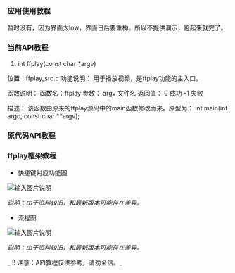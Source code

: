 

### 应用使用教程

暂时没有，因为界面太low，界面日后要重构。所以不提供演示，跑起来就完了。

### 当前API教程

1. int ffplay(const char *argv)

位置：ffplay_src.c
功能说明：
    用于播放视频，是ffplay功能的主入口。

函数说明：
    函数名：ffplay
    参数：
        argv    文件名
    返回值：
        0    成功
       -1    失败

描述：
    该函数由原来的ffplay源码中的main函数修改而来。原型为：
    int main(int argc, const char **argv);

### 原代码API教程

### ffplay框架教程

- 快捷键对应功能图

![输入图片说明](https://images.gitee.com/uploads/images/2021/0606/125947_ae09d68a_7445095.png "屏幕截图.png")

 _说明：由于资料较旧，和最新版本可能存在差异。_ 

- 流程图

![输入图片说明](https://images.gitee.com/uploads/images/2021/0606/125930_b6fea5c6_7445095.png "屏幕截图.png")

 _说明：由于资料较旧，和最新版本可能存在差异。_ 

 _ :bangbang: 注意：API教程仅供参考，请勿全信。_ 

